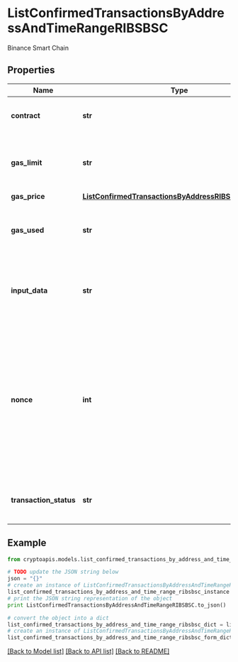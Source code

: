 # ListConfirmedTransactionsByAddressAndTimeRangeRIBSBSC

Binance Smart Chain

## Properties
Name | Type | Description | Notes
------------ | ------------- | ------------- | -------------
**contract** | **str** | Represents the specific transaction contract. | [optional] 
**gas_limit** | **str** | Represents the amount of gas used by this specific transaction alone. | 
**gas_price** | [**ListConfirmedTransactionsByAddressRIBSBSCGasPrice**](ListConfirmedTransactionsByAddressRIBSBSCGasPrice.md) |  | 
**gas_used** | **str** | Represents the exact unit of gas that was used for the transaction. | 
**input_data** | **str** | Represents additional information that is required for the transaction. | 
**nonce** | **int** | Represents the sequential running number for an address, starting from 0 for the first transaction. E.g., if the nonce of a transaction is 10, it would be the 11th transaction sent from the sender&#39;s address. | 
**transaction_status** | **str** | String representation of the transaction status | 

## Example

```python
from cryptoapis.models.list_confirmed_transactions_by_address_and_time_range_ribsbsc import ListConfirmedTransactionsByAddressAndTimeRangeRIBSBSC

# TODO update the JSON string below
json = "{}"
# create an instance of ListConfirmedTransactionsByAddressAndTimeRangeRIBSBSC from a JSON string
list_confirmed_transactions_by_address_and_time_range_ribsbsc_instance = ListConfirmedTransactionsByAddressAndTimeRangeRIBSBSC.from_json(json)
# print the JSON string representation of the object
print ListConfirmedTransactionsByAddressAndTimeRangeRIBSBSC.to_json()

# convert the object into a dict
list_confirmed_transactions_by_address_and_time_range_ribsbsc_dict = list_confirmed_transactions_by_address_and_time_range_ribsbsc_instance.to_dict()
# create an instance of ListConfirmedTransactionsByAddressAndTimeRangeRIBSBSC from a dict
list_confirmed_transactions_by_address_and_time_range_ribsbsc_form_dict = list_confirmed_transactions_by_address_and_time_range_ribsbsc.from_dict(list_confirmed_transactions_by_address_and_time_range_ribsbsc_dict)
```
[[Back to Model list]](../README.md#documentation-for-models) [[Back to API list]](../README.md#documentation-for-api-endpoints) [[Back to README]](../README.md)


